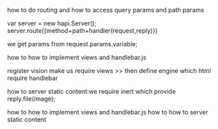 how to do routing and how to access query params and path params

var server = new hapi.Server();
server.route({method+path+handler(request,reply)})

we get params from request.params.variable;

how to how to implement views and handlebar.js

register vision make us require views >> then define engine which html require handlebar

how to server static content:we require inert which provide reply.file(image);


how to how to implement views and handlebar.js
how to how to server static content
